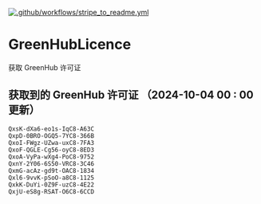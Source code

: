 [![.github/workflows/stripe_to_readme.yml](https://github.com/zjx-kimi/GreenHubLicence/actions/workflows/stripe_to_readme.yml/badge.svg)](https://github.com/zjx-kimi/GreenHubLicence/actions/workflows/stripe_to_readme.yml)
# GreenHubLicence
获取 GreenHub 许可证
## 获取到的 GreenHub 许可证 （2024-10-04 00 : 00 更新）
```
QxsK-dXa6-eo1s-IqC8-A63C
QxpD-0BRO-OGQ5-7YC8-366B
QxoI-FWgz-UZwa-uxC8-7FA3
QxoF-QGLE-Cg56-oyC8-8ED3
QxoA-VyPa-wXg4-PoC8-9752
QxnY-2Y06-6S50-VRC8-3C46
QxmG-acAz-gd9t-OAC8-1834
Qxl6-9vvK-pSoO-a8C8-1125
QxkK-DuYi-0Z9F-uzC8-4E22
QxjU-eS8g-RSAT-O6C8-6CCD
```
